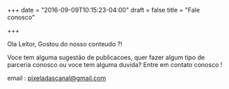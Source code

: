 +++
date = "2016-09-09T10:15:23-04:00"
draft = false
title = "Fale conosco"

+++

Ola Leitor, Gostou do nosso conteudo ?!
 
 Voce tem alguma sugestão de publicacoes, quer fazer algum tipo de parceria conosco ou voce tem alguma duvida?
 Entre em contato conosco !
 
 email : pixeladascanal@gmail.com
